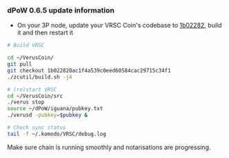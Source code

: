 ### dPoW 0.6.5 update information

- On your 3P node, update your VRSC Coin's codebase to [1b02282](https://github.com/VerusCoin/VerusCoin/commit/1b022820ac1f4a539c0eed60584cac29715c34f1), build it and then restart it

```bash
# Build VRSC

cd ~/VerusCoin/
git pull
git checkout 1b022820ac1f4a539c0eed60584cac29715c34f1
./zcutil/build.sh -j4

# (re)start VRSC
cd ~/VerusCoin/src
./verus stop
source ~/dPoW/iguana/pubkey.txt
./verusd -pubkey=$pubkey &

# Check sync status
tail -f ~/.komodo/VRSC/debug.log
```

Make sure chain is running smoothly and notarisations are progressing.
